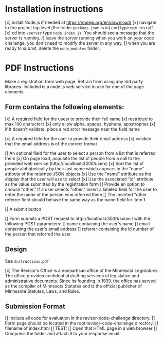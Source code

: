 # Installation instructions

[x] install Node.js if needed at https://nodejs.org/en/download/
[x] navigate to the project top level (the folder `package.json` is in) and type `npm install`
[x] cd into `/server` type `node index.js`. You should see a message that the server is running.
[] leave the server running when you work on your code challenge. you don't need to modify the server in any way.
[] when you are ready to submit, delete the `node_modules` folder.

# PDF Instructions

Make a registration form web page.
Refrain from using any 3rd party libraries.
Included is a node.js web service to use for one of the page elements.

## Form contains the following elements:

[x] A required field for the usesr to provide their full name
    [x] restricted to max 100 characters
    [x] only allow alpha, spaces, hyphens, apostrophes
    [x] if it doesn't validate, place a red error message near the field name

[x] A required field for the user to provide their email address
    [x] validate that the email address is of the correct format

[] An optional field for the user to select a person from a list that is referred them
    [x] On page load, populate the list of people from a call to the provided web service (http://localhost:3000/users)
    [x] Sort the list of people alphabetically by their last name which appears in the "name" attibute of the returned JSON objects
    [x] Use the "name" attribute as the display that the user will use to select
    [x] Use the associated "id" attribute as the value submitted by the registration form
    [] Provide an option to choose "other." If a user selects "other," insert a labeled field for the user to enter the name of the person who referred them
    [] The inserted "other referrer field should behave the same way as the name field for item 1.

[] A submit button

[] Form submits a POST request to http://localhost:3000/submit with the following POST parameters:
    [] name containing the user's name
    [] email containing the user's email address
    [] referrer containing the id number of the person that referred the user

## Design

See `Instructions.pdf`

[x] The Revisor's Office is a nonpartisan office of the Minnesota Legislature. The office provides
confidential drafting services of legislative and administrative documents. Since its founding in
1939, the office has served as the compiler of Minnesota Statutes and is the official publisher of
Minnesota Statutes, Laws, and Rules.

## Submission Format

[] Include all code for evaluation in the revisor-code-challenge directory.
[] Form page should be located in the root revisor-code-challenge directory.
    [] filename of index.html
[] TEST:
    [] Open that HTML page in a web browser
[] Compress the folder and attach it to your response email.